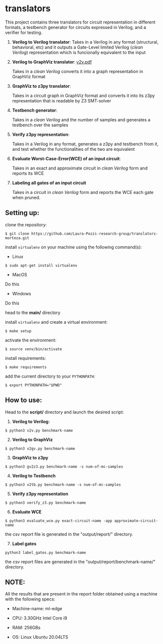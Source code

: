 # translators

This project contains three translators for circuit representation in different formats, a testbench generator for circuits expressed in Verilog, and a verifier for testing.

1. **Verilog to Verilog translator**: 
   Takes in a Verilog in any format (structural, behavioral, etc) and it outputs a Gate-Level limited Verilog (_clean Verilog_) representation which is funcionally equivalent to the input

2. **Verilog to GraphViz translator**: [v2v.pdf](https://github.com/Laura-Pozzi-research-group/translators-morteza/files/10568924/v2v.pdf)

   
   Takes in a _clean Verilog_ converts it into a graph representation in GraphViz format
   
3. **GraphViz to z3py translator**: 
   
   Takes in a circuit graph in GraphViz format and converts it into its z3py representation that is readable by Z3 SMT-solver
   
4. **Testbench generator**: 
   
   Takes in a _clean Verilog_ and the number of samples and generates a testbench over the samples
     
   
5. **Verify z3py representation**: 

   Takes in a Verilog in any format, generates a z3py and testbench from it, and test whether the functionalities of the two are equivalent
   
6. **Evaluate Worst-Case-Error(WCE) of an input circuit**: 
   
   Takes in an exact and approximate circuit in _clean Verilog_ form and reports its WCE
   
7. **Labeling all gates of an input circuit**

   Takes in a circuit in _clean Verilog_ form and reports the WCE each gate when pruned. 

## Setting up:

clone the repository:

`$ git clone https://github.com/Laura-Pozzi-research-group/translators-morteza.git`

install `virtualenv` on your machine using the following command(s):

- Linux

`$ sudo apt-get install virtualenv`

- MacOS

Do this 

- Windows

Do this



head to the **main/** directory

install `virtualenv` and create a virtual environment:

`$ make setup`

activate the environment:

`$ source venv/bin/activate`


install requirements:

`$ make requirements`


add the current directory to your `PYTHONPATH`:

`$ export PYTHONPATH="$PWD"`




## How to use:

Head to the **script/** directory and launch the desired script:

1) **Verilog to Verilog:**

`$ python3 v2v.py benchmark-name`

2) **Verilog to GraphViz**

`$ python3 v2gv.py benchmark-name`


3) **GraphViz to z3py**

`$ python3 gv2z3.py benchmark-name -s num-of-mc-samples`

4) **Verilog to Testbench**

`$ python3 v2tb.py benchmark-name -s num-of-mc-samples`

5) **Verify z3py representation**

`$ python3 verify_z3.py benchmark-name`

6) **Evaluate WCE**

`$ python3 evaluate_wce.py exact-circuit-name -app approximate-circuit-name`

the csv report file is generated in the "output/report/" directory. 

7) **Label gates**

`python3 label_gates.py benchmark-name`

the csv report files are generated in the "output/report/benchmark-name/" directory.


## NOTE:

All the results that are present in the report folder obtained using a machine with the following specs:

- Machine-name: ml-edge

- CPU: 3.30GHz Intel Core i9

- RAM: 256GBs

- OS: Linux Ubuntu 20.04LTS

